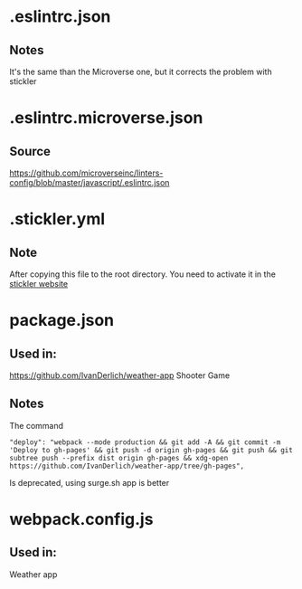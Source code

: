 # .eslintrc.json
## Notes

It's the same than the Microverse one, but it corrects the problem with stickler

# .eslintrc.microverse.json

## Source

https://github.com/microverseinc/linters-config/blob/master/javascript/.eslintrc.json

# .stickler.yml

## Note
After copying this file to the root directory. You need to activate it in the [stickler website]()

# package.json

## Used in:

https://github.com/IvanDerlich/weather-app
Shooter Game

## Notes

The command
    
    "deploy": "webpack --mode production && git add -A && git commit -m 'Deploy to gh-pages' && git push -d origin gh-pages && git push && git subtree push --prefix dist origin gh-pages && xdg-open https://github.com/IvanDerlich/weather-app/tree/gh-pages",

  Is deprecated, using surge.sh app is better

# webpack.config.js

## Used in:

Weather app
